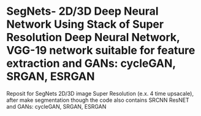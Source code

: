 # SegNets- 2D/3D Deep Neural Network Using Stack of Super Resolution Deep Neural Network, VGG-19 network suitable for feature extraction and GANs: cycleGAN, SRGAN, ESRGAN  
Reposit for SegNets 2D/3D image Super Resolution (e.x. 4 time upsacale), after make segmentation  though the code also contains SRCNN ResNET and GANs: cycleGAN, SRGAN, ESRGAN
